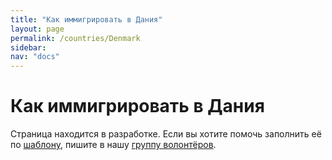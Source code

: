 ```yaml
---
title: "Как иммигрировать в Дания"
layout: page
permalink: /countries/Denmark
sidebar:
nav: "docs"
---
```


# Как иммигрировать в Дания

Страница находится в разработке. Если вы хотите помочь заполнить её по [шаблону](/template), пишите в нашу [группу волонтёров](https://t.me/+FHi3FnJaoWJkMDAx).
